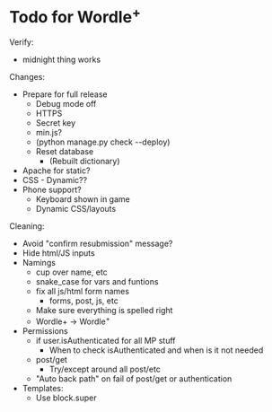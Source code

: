# Todo for Wordle<sup>+</sup>

Verify:
- midnight thing works

Changes:
- Prepare for full release
    - Debug mode off
    - HTTPS
    - Secret key
    - min.js?
    - (python manage.py check --deploy)
    - Reset database
        - (Rebuilt dictionary)
- Apache for static?
- CSS - Dynamic??
- Phone support?
    - Keyboard shown in game
    - Dynamic CSS/layouts

Cleaning:
- Avoid "confirm resubmission" message?
- Hide html/JS inputs
- Namings
    - cup over name, etc
    - snake_case for vars and funtions
    - fix all js/html form names
        - forms, post, js, etc
    - Make sure everything is spelled right
    - Wordle+ -> Wordle<sup>+</sup>
- Permissions
    - if user.isAuthenticated for all MP stuff
        - When to check isAuthenticated and when is it not needed
    - post/get
        - Try/except around all post/etc
    - "Auto back path" on fail of post/get or authentication
- Templates:
    - Use block.super